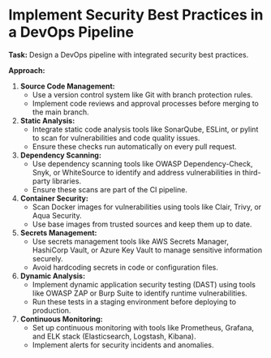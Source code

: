 # Implement Security Best Practices in a DevOps Pipeline

**Task:** Design a DevOps pipeline with integrated security best practices.

**Approach:**

1. **Source Code Management:**
    - Use a version control system like Git with branch protection rules.
    - Implement code reviews and approval processes before merging to the main branch.
2. **Static Analysis:**
    - Integrate static code analysis tools like SonarQube, ESLint, or pylint to scan for vulnerabilities and code quality issues.
    - Ensure these checks run automatically on every pull request.
3. **Dependency Scanning:**
    - Use dependency scanning tools like OWASP Dependency-Check, Snyk, or WhiteSource to identify and address vulnerabilities in third-party libraries.
    - Ensure these scans are part of the CI pipeline.
4. **Container Security:**
    - Scan Docker images for vulnerabilities using tools like Clair, Trivy, or Aqua Security.
    - Use base images from trusted sources and keep them up to date.
5. **Secrets Management:**
    - Use secrets management tools like AWS Secrets Manager, HashiCorp Vault, or Azure Key Vault to manage sensitive information securely.
    - Avoid hardcoding secrets in code or configuration files.
6. **Dynamic Analysis:**
    - Implement dynamic application security testing (DAST) using tools like OWASP ZAP or Burp Suite to identify runtime vulnerabilities.
    - Run these tests in a staging environment before deploying to production.
7. **Continuous Monitoring:**
    - Set up continuous monitoring with tools like Prometheus, Grafana, and ELK stack (Elasticsearch, Logstash, Kibana).
    - Implement alerts for security incidents and anomalies.